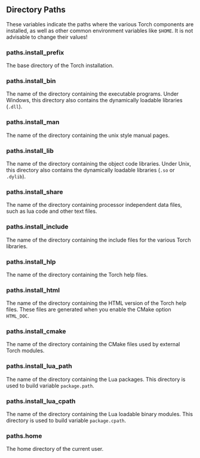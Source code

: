 <a name="paths.wellknowndirs.dok"></a>
## Directory Paths ##

These variables indicate the paths where the various Torch components are installed,
as well as other common environment variables like `$HOME`. 
It is not advisable to change their values!

<a name="paths.install_prefix"></a>
### paths.install_prefix ###

The base directory of the Torch installation.

<a name="paths.install_bin"></a>
### paths.install_bin ###

The name of the directory containing the executable programs.
Under Windows, this directory also contains 
the dynamically loadable libraries (`.dll`).

<a name="paths.install_man"></a>
### paths.install_man ###

The name of the directory containing the unix style manual pages.

<a name="paths.install_lib"></a>
### paths.install_lib ###

The name of the directory containing the object code libraries.
Under Unix, this directory also contains the dynamically
loadable libraries (`.so` or `.dylib`).

<a name="paths.install_share"></a>
### paths.install_share ###

The name of the directory containing processor independent data files,
such as lua code and other text files.

<a name="paths.install_include"></a>
### paths.install_include ###

The name of the directory containing the include files
for the various Torch libraries.

<a name="paths.install_hlp"></a>
### paths.install_hlp ###

The name of the directory containing the Torch help files.

<a name="paths.install_html"></a>
### paths.install_html ###

The name of the directory containing the HTML version
of the Torch help files.  These files are generated
when you enable the CMake option `HTML_DOC`.

<a name="paths.install_cmake"></a>
### paths.install_cmake ###

The name of the directory containing the CMake files
used by external Torch modules.

<a name="paths.install_lua_path"></a>
### paths.install_lua_path ###

The name of the directory containing the Lua packages.
This directory is used to build variable `package.path`.

<a name="paths.install_lua_cpath"></a>
### paths.install_lua_cpath ###

The name of the directory containing the Lua loadable binary modules.
This directory is used to build variable `package.cpath`.

<a name="paths.home"></a>
### paths.home ###

The home directory of the current user.

